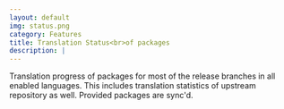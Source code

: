 ```yaml
---
layout: default
img: status.png
category: Features
title: Translation Status<br>of packages
description: |
---
```

Translation progress of packages for most of the release branches in all enabled languages. This includes translation statistics of upstream repository as well. Provided packages are sync'd.
